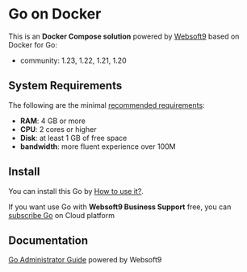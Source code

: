 # Go on Docker  

This is an **Docker Compose solution** powered by [Websoft9](https://www.websoft9.com) based on Docker for Go:


 - community:  1.23, 1.22, 1.21, 1.20


## System Requirements

The following are the minimal [recommended requirements](https://tomee.apache.org/):

* **RAM**: 4 GB or more
* **CPU**: 2 cores or higher
* **Disk**: at least 1 GB of free space
* **bandwidth**: more fluent experience over 100M  

## Install

You can install this Go by [How to use it?](https://github.com/Websoft9/docker-library#how-to-use-it).   

If you want use Go with **Websoft9 Business Support** free, you can [subscribe Go](https://www.websoft9.com/apps) on Cloud platform

## Documentation

[Go Administrator Guide](https://support.websoft9.com/docs/go) powered by Websoft9